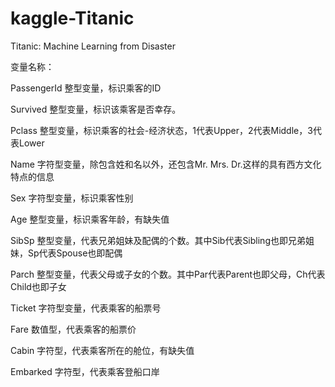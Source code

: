# kaggle-Titanic
Titanic: Machine Learning from Disaster

变量名称：

PassengerId 整型变量，标识乘客的ID

Survived 整型变量，标识该乘客是否幸存。

Pclass 整型变量，标识乘客的社会-经济状态，1代表Upper，2代表Middle，3代表Lower

Name 字符型变量，除包含姓和名以外，还包含Mr. Mrs. Dr.这样的具有西方文化特点的信息

Sex 字符型变量，标识乘客性别

Age 整型变量，标识乘客年龄，有缺失值

SibSp 整型变量，代表兄弟姐妹及配偶的个数。其中Sib代表Sibling也即兄弟姐妹，Sp代表Spouse也即配偶

Parch 整型变量，代表父母或子女的个数。其中Par代表Parent也即父母，Ch代表Child也即子女

Ticket 字符型变量，代表乘客的船票号

Fare 数值型，代表乘客的船票价

Cabin 字符型，代表乘客所在的舱位，有缺失值

Embarked 字符型，代表乘客登船口岸


